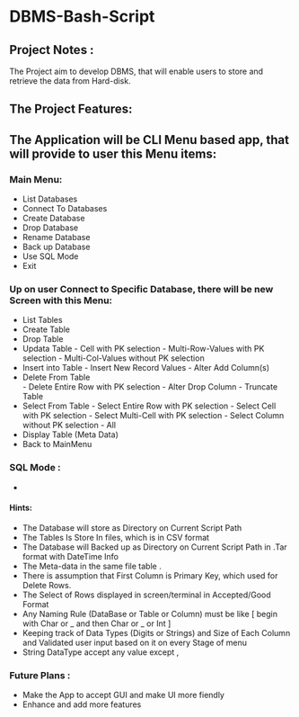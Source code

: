 # DBMS-Bash-Script

## Project Notes : 

The Project aim to develop DBMS, that will enable users to store and retrieve the data from Hard-disk.

## The Project Features:
## The Application will be CLI Menu based app, that will provide to user this Menu items:
### Main Menu:
- List Databases
- Connect To Databases
- Create Database
- Drop Database
- Rename Database
- Back up Database
- Use SQL Mode
- Exit 

### Up on user Connect to Specific Database, there will be new Screen with this Menu: 
- List Tables
- Create Table  
- Drop Table 
- Updata Table 
        - Cell with PK selection
        - Multi-Row-Values with PK selection
        - Multi-Col-Values without PK selection
- Insert into Table
        - Insert New Record Values 
        - Alter Add Column(s)
- Delete From Table  
        - Delete Entire Row with PK selection
        - Alter Drop Column
        - Truncate Table
- Select From Table
        - Select Entire Row with PK selection
        - Select Cell with PK selection
        - Select Multi-Cell with PK selection
        - Select Column without PK selection
        - All
- Display Table (Meta Data)
- Back to MainMenu 

### SQL Mode : 
-


####  Hints:
- The Database will store as Directory on Current Script Path 
- The Tables Is Store In files, which is in CSV format 
- The Database will Backed up as Directory on Current Script Path in .Tar format with DateTime Info 
- The Meta-data in the same file table .
- There is assumption that First Column is Primary Key, which used for Delete Rows.
- The Select of Rows displayed in screen/terminal in Accepted/Good Format
- Any Naming Rule (DataBase or Table or Column) must be like [ begin with Char or _ and then Char or _ or Int   ]
- Keeping track of Data Types (Digits or Strings) and Size of Each Column and Validated user input based on it on every Stage of menu 
- String DataType accept any value except ,  



### Future Plans :
- Make the App to accept GUI and make UI more fiendly 
- Enhance and add more features
